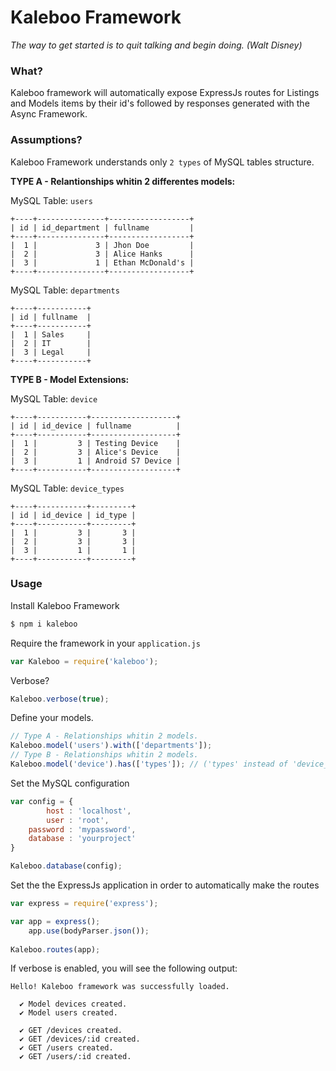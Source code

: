 # Kaleboo Framework


*The way to get started is to quit talking and begin doing. (Walt Disney)*


### What?
Kaleboo framework will automatically expose ExpressJs routes for Listings and Models items by their id's followed by responses generated with the Async Framework.
  
### Assumptions?
Kaleboo Framework understands only `2 types` of MySQL tables structure.


**TYPE A - Relantionships whitin 2 differentes models:**

MySQL Table: `users`
```
+----+---------------+------------------+
| id | id_department | fullname         |
+----+---------------+------------------+
|  1 |             3 | Jhon Doe         |
|  2 |             3 | Alice Hanks      |
|  3 |             1 | Ethan McDonald's |
+----+---------------+------------------+
```


MySQL Table: `departments`
```
+----+-----------+
| id | fullname  |
+----+-----------+
|  1 | Sales     |
|  2 | IT        |
|  3 | Legal     |
+----+-----------+
```


**TYPE B - Model Extensions:**

MySQL Table: `device`
```
+----+-----------+-------------------+
| id | id_device | fullname          |
+----+-----------+-------------------+
|  1 |         3 | Testing Device    |
|  2 |         3 | Alice's Device    |
|  3 |         1 | Android S7 Device |
+----+-----------+-------------------+
```

MySQL Table: `device_types`
```
+----+-----------+---------+
| id | id_device | id_type |
+----+-----------+---------+
|  1 |         3 |       3 |
|  2 |         3 |       3 |
|  3 |         1 |       1 |
+----+-----------+---------+
```

### Usage
Install Kaleboo Framework
```sh
$ npm i kaleboo
```

Require the framework in your `application.js`
```js
var Kaleboo = require('kaleboo');
```

Verbose?
```js
Kaleboo.verbose(true);
```

Define your models.
```js
// Type A - Relationships whitin 2 models.
Kaleboo.model('users').with(['departments']);
// Type B - Relationships whitin 2 models. 
Kaleboo.model('device').has(['types']); // ('types' instead of 'device_types')
```

Set the MySQL configuration
```js
var config = {
        host : 'localhost',
        user : 'root',
    password : 'mypassword',
    database : 'yourproject'
}

Kaleboo.database(config);
```

Set the the ExpressJs application in order to automatically make the routes
```js
var express = require('express');

var app = express();
    app.use(bodyParser.json());
    
Kaleboo.routes(app);
```

If verbose is enabled, you will see the following output:
```
Hello! Kaleboo framework was successfully loaded.

  ✔ Model devices created.
  ✔ Model users created.
  
  ✔ GET /devices created.
  ✔ GET /devices/:id created.
  ✔ GET /users created.
  ✔ GET /users/:id created.
```